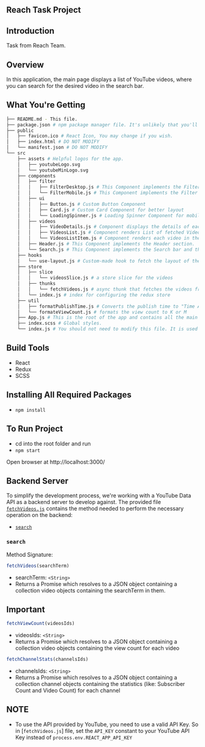 Reach Task Project
---------------------------------------------------------

## Introduction
Task from Reach Team.

## Overview
In this application, the main page displays a list of YouTube videos, where you can search for the desired video in the search bar.

## What You're Getting
```bash
├── README.md - This file.
├── package.json # npm package manager file. It's unlikely that you'll need to modify this.
├── public
│   ├── favicon.ico # React Icon, You may change if you wish.
│   ├── index.html # DO NOT MODIFY
│   └── manifest.json # DO NOT MODIFY
└── src
    ├── assets # Helpful logos for the app.
    │   ├── youtubeLogo.svg
    │   └── youtubeMinLogo.svg
    ├── components
    │   ├── filter
    │   │   ├── FilterDesktop.js # This Component implements the Filter section for the Desktop layout
    │   │   └── FilterMobile.js # This Component implements the Filter section for the Mobile layout
    │   ├── ui
    │   │   ├── Button.js # Custom Button Component
    │   │   ├── Card.js # Custom Card Component for better layout
    │   │   └── LoadingSpinner.js # Loading Spinner Component for mobile layout
    │   ├── videos
    │   │   ├── VideoDetails.js # Component displays the details of each video
    │   │   ├── VideosList.js # Component renders List of fetched Videos
    │   │   └── VideosListItem.js # Component renders each video in the fetched Videos List
    │   ├── Header.js # This Component implements the Header section.
    │   └── Search.js # This Component implements the Search bar and the search Button section.
    ├── hooks
    │   └── use-layout.js # Custom-made hook to fetch the layout of the device (desktop/mobile)
    ├── store
    │   ├── slice
    │   │   └── videosSlice.js # a store slice for the videos 
    │   ├── thunks
    │   │   └── fetchVideos.js # async thunk that fetches the videos from the API
    │   └── index.js # index for configuring the redux store
    ├── util
    │   ├── formatPublishTime.js # Converts the publish time to "Time Ago"
    │   └── formateViewCount.js # formats the view count to K or M
    ├── App.js # This is the root of the app and contains all the main functions.
    ├── index.scss # Global styles.
    └── index.js # You should not need to modify this file. It is used for DOM rendering only.
```

## Build Tools
* React
* Redux
* SCSS

## Installing All Required Packages
- `npm install`

## To Run Project
- cd into the root folder and run
- `npm start`

Open browser at http://localhost:3000/

## Backend Server

To simplify the development process, we're working with a YouTube Data API as a backend server to develop against. The provided file [`fetchVideos.js`](src/store/thunks/fetchVideos.js) contains the method needed to perform the necessary operation on the backend:

* [`search`](#search)

### `search`

Method Signature:

```js
fetchVideos(searchTerm)
```

* searchTerm: `<String>`
* Returns a Promise which resolves to a JSON object containing a collection video objects containing the searchTerm in them.

## Important

```js
fetchViewCount(videosIds)
```

* videosIds: `<String>`
* Returns a Promise which resolves to a JSON object containing a collection video objects containing the view count for each video

```js
fetchChannelStats(channelsIds)
```

* channelsIds: `<String>`
* Returns a Promise which resolves to a JSON object containing a collection channel objects containing the statistics (like: Subscriber Count and Video Count) for each channel

## NOTE

* To use the API provided by YouTube, you need to use a valid API Key. So in [`fetchVideos.js`] file, set the `API_KEY` constant to your YouTube API Key instead of `process.env.REACT_APP_API_KEY`
